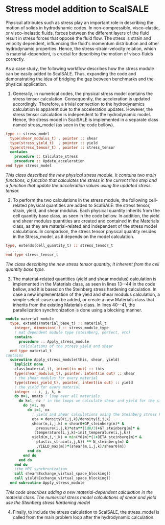# Stress model addition to ScalSALE
Physical attributes such as stress play an important role in describing the motion of solids in hydrodynamic codes. In non-compressible, visco-elastic, or visco-inelastic fluids, forces between the different layers of the fluid result in stress forces that oppose the fluid flow. The stress is strain and velocity dependent, influencing the fluid's momentum distribution and other hydrodynamic properties. Hence, the stress-strain-velocity relation, which is material-dependent, is crucial for describing the motion of visco-fluids correctly.

 As a case study, the following workflow describes how the stress module can be easily added to ScalSALE. Thus, expanding the code and demonstrating the idea of bridging the gap between benchmarks and the physical application.

1. Generally, in numerical codes, the physical stress model contains the stress tensor calculation. Consequently, the acceleration is updated accordingly. Therefore, a trivial connection to the hydrodynamics calculation is apparent due to the acceleration updates. However, the stress tensor calculation is independent to the hydrodynamic model. Hence, the stress model in ScalSALE is implemented in a separate class named stress_model (as seen in the code bellow).
```fortran
type :: stress_model
  type(shear_modulus_t) , pointer :: shear
  type(stress_yield_t)  , pointer :: yield
  type(stress_tensor_t) , pointer :: stress_tensor
  contains
    procedure :: Calculate_stress
    procedure :: Update_acceleration
end type stress_model
```
*This class described the new physical stress module. It contains two main functions, a function that calculates the stress in the current time step and a function that update the acceleration values using the updated stress tensor.*

2. To perform the two calculations in the stress module, the following cell-related physical quantities are added to ScalSALE: the stress tensor, strain, yield, and shear modulus. Each physical quantity inherits from the cell quantity base class, as seen in the code bellow. In addition, the yield and shear modulus quantities are created and contained in the Materials class, as they are material-related and independent of the stress model calculations. In comparison, the stress tensor physical quantity resides in the Stress_model, as it depends on the model calculation.

```fortran
type, extends(cell_quantity_t) :: stress_tensor_t
   ...
end type stress_tensor_t
```
*The class describing the new stress tensor quantity, it inherent from the cell quantity base type.*

3. The material-related quantities (yield and shear modulus) calculation is implemented in the Materials class, as seen in lines 13--44 in the code bellow, and it is based on the Steinberg stress hardening calculation. In case a new implementation of the yield and shear modulus calculation, a simple select-case can be added, or create a new Materials class that inherits from the existing Materials class. In lines 40--41, the parallelization synchronization is done using a blocking manner.

```fortran
module material_module
  type, extends(material_base_t) :: material_t
    integer, dimension(:) :: stress_module_type 
    ! mat dependent module type (steinberg, perfect, etc)
    contains
      procedure :: Apply_stress_module 
      !calculations of the stress yield and shear
  end type material_t
contains
  subroutine Apply_stress_module(this, shear, yield)
    implicit none
    class(material_t), intent(in out) :: this
    type(shear_modulus_t), pointer, intent(in out) :: shear 
    ! the shear modulus for every material
    type(stress_yield_t), pointer, intent(in out) :: yield 
    ! the yield for every material
    integer :: i, j, k, m
    do m=1, nmats ! loop over all materials
      do k=1, nz ! in the loops we calculate shear and yield for the steinberg model
        do j=1, ny
          do i=1, nx
            ! yield and shear calculations using the Steinberg stress hardening model
            eta = density0(i,j,k)/density(i,j,k)
            shear(m,i,j,k) = shear0+GP_steinberg(m)* &
              pressure(i,j,k)*eta**(1d0/3)+GT_steinberg(m)* &
             (temperature(i,j,k)-init_temperature(i,j,k))
            yield(m,i,j,k) = min(Y0(m)*(1+BETA_steinberg(m)* &
              plastic_strain(i,j,k)) ** N_steinberg(m) &
              ,YIELD_max(m))*(shear(m,i,j,k)/shear0(m))
          end do
        end do
      end do
    end do
    !the MPI synchronization 
    call shear%Exchange_virtual_space_blocking() 
    call yield%Exchange_virtual_space_blocking()
  end subroutine Apply_stress_module
```
*This code describes adding a new material-dependent calculation in the material class. The numerical stress model calculations of shear and yield use the Steinberg stress hardening model*

4. Finally, to include the stress calculation to ScalSALE, the stress_model is called from the main problem loop after the hydrodynamic calculation.
